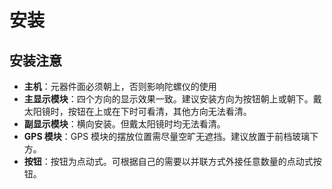 # 安装

## 安装注意 <a href="#installation-notes" id="installation-notes"></a>

* **主机**：元器件面必须朝上，否则影响陀螺仪的使用
* **主显示模块**：四个方向的显示效果一致。建议安装方向为按钮朝上或朝下。戴太阳镜时，按钮在上或在下时可看清，其他方向无法看清。
* **副显示模块**：横向安装。但戴太阳镜时均无法看清。
* **GPS 模块**：GPS 模块的摆放位置需尽量空旷无遮挡。建议放置于前档玻璃下方。
* **按钮**：按钮为点动式。可根据自己的需要以并联方式外接任意数量的点动式按钮。
